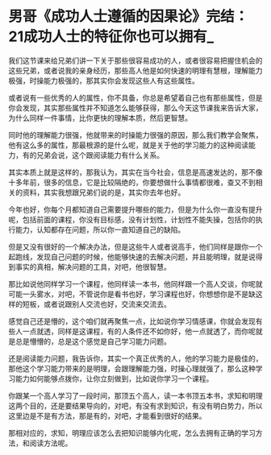 # 男哥《成功人士遵循的因果论》完结：21成功人士的特征你也可以拥有_

我们这节课来给兄弟们讲一下关于那些很容易成功的人，或者很容易把握住机会的这些兄弟，或者说我的亲身经历，那些高人他是如何快速的明理有慧根，理解能力极强，时操能力极强的，那其实你会发现这些人有这些属性。

或者说有一些优秀的人的属性，你不具备，你总是希望着自己也有那些属性，但是你会发现，其实那些属性并不知道怎么能够获得，那么今天这节课我来告诉大家，为什么同样一件事情，比你更快的理解本质，然后更智慧。

同时他的理解能力很强，他就带来的时操能力很强的原因，那么我们教学会聚焦，他有这么多的属性，那最根源的是什么呢，就是关于他的学习能力的这种阅读能力，有的兄弟会说，这个跟阅读能力有什么关系。

其实本质上就是这样的，那我认为，其实在当今社会，信息是高速发达的，那不像十多年前，很多的信息，它是比较隔绝的，你要想做什么事情都很难，查又不到相关的资料，其实我想跟兄弟们说的是，其实你去年也好。

今年也好，你每个月都知道自己需要提升哪些的能力，但是为什么你一直没有提升呢，包括前面的课程，你没有目标感，没有计划性，计划性不能失操，包括你的执行能力，认知都存在问题，所以你一直知道自己的缺陷。

但是又没有很好的一个解决办法，但是这些牛人或者说高手，他们同样是跟你一个起跑线，发现自己问题的时候，他能够快速的去解决问题，并且能明理，就是说得到事实的真相，解决问题的工具，对吧，他很智慧。

那比如说他同样学习一个课程，他同样读一本书，他同样跟一个高人交谈，你呢就可能一头雾水，对吧，不管说你是看书也好，学习课程也好，你想想你是不是缺这样的短板，或者说跟别人交流也好，交流来交流去。

感觉自己还是懵的，这个咱们就再聚焦一点，比如说你学习情感课，你就会发现有些人一点就透，同样是这课程，有的人条件还不如你好，他一点就透了，而你呢就是总是懵懵的，总是这个感觉是自己学习能力问题。

还是阅读能力问题，我告诉你，其实一个真正优秀的人，他的学习能力是极佳的，那他这个学习能力带来的是明理，会跟理解能力强，时操心理就强了，那么这种学习能力如何能够点拨你，让你立刻做到，比如说你学习一个课程。

你跟某一个高人学习了一段时间，那顶五个高人，读一本书顶五本书，求知和明理这两个目的，还是要结果导向的，对吧，有没有求到知识，有没有明白势力，所以这里边是不是有方法，那是有的，对吧，才能看到很好的结果。

那相对应的，求知，明理应该怎么去把知识能够内化呢，怎么去拥有正确的学习方法，和阅读方法呢。